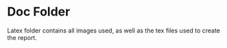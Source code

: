 # Doc Folder



Latex folder contains all images used, as well as the tex files used to create the report.
